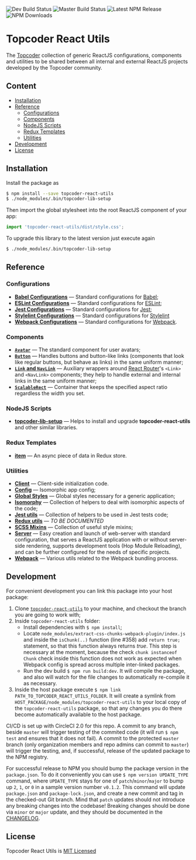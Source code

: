 ![Dev Build Status](https://img.shields.io/circleci/project/github/topcoder-platform/topcoder-react-utils/develop.svg?label=develop)
![Master Build Status](https://img.shields.io/circleci/project/github/topcoder-platform/topcoder-react-utils/master.svg?label=master)
![Latest NPM Release](https://img.shields.io/npm/v/topcoder-react-utils.svg)
![NPM Downloads](https://img.shields.io/npm/dm/topcoder-react-utils.svg)

# Topcoder React Utils
The [Topcoder](https://www.topcoder.com) collection of generic ReactJS
configurations, components and utilities to be shared between all internal and
external ReactJS projects developed by the Topcoder community.

## Content
- [Installation](#installation)
- [Reference](#reference)
  - [Configurations](#configurations)
  - [Components](#components)
  - [NodeJS Scripts](#nodejs-scripts)
  - [Redux Templates](#redux-templates)
  - [Utilities](#utilities)
- [Development](#development)
- [License](#license)

## Installation
Install the package as
```bash
$ npm install --save topcoder-react-utils
$ ./node_modules/.bin/topcoder-lib-setup
```
Then import the global stylesheet into the root ReactJS component of your app:
```js
import 'topcoder-react-utils/dist/style.css';
```

To upgrade this library to the latest version just execute again
```bash
$ ./node_modules/.bin/topcoder-lib-setup
```

## Reference
### Configurations
- [**Babel Configurations**](docs/babel-config.md) &mdash; Standard
  configurations for [Babel](https://babeljs.io/);
- [**ESLint Configurations**](docs/eslint-config.md) &mdash; Standard
  configurations for [ESLint](https://eslint.org/);
- [**Jest Configurations**](docs/jest-config.md) &mdash; Standard configurations
  for [Jest](https://facebook.github.io/jest/);
- [**Stylelint Configurations**](docs/stylelint-config.md) &mdash; Standard
  configurations for [Stylelint](https://stylelint.io)
- [**Webpack Configurations**](docs/webpack-config.md) &mdash; Standard
  configurations for [Webpack](https://webpack.js.org/).

### Components
- [**`Avatar`**](docs/avatar.md) &mdash; The standard component for user avatars;
- [**`Button`**](docs/button.md) &mdash; Handles buttons and button-like links
  (components that look like regular buttons, but behave as links) in the same
  uniform manner;
- [**`Link` and `NavLink`**](docs/link-and-navlink.md) &mdash; Auxiliary wrappers
  around [React Router](https://github.com/ReactTraining/react-router)'s `<Link>`
  and `<NavLink>` components; they help to handle external and internal links in
  the same uniform manner;
- [**`ScalableRect`**](docs/scalable-rect.md) &mdash; Container that keeps
  the specified aspect ratio regardless the width you set.

### NodeJS Scripts
- [**topcoder-lib-setup**](docs/topcoder-lib-setup-script.md) &mdash; Helps to
  install and upgrade **topcoder-react-utils** and other similar libraries.

### Redux Templates
- [**item**](docs/redux-item.md) &mdash; An async piece of data in Redux store.

### Utilities
- [**Client**](docs/client.md) &mdash; Client-side initialization code.
- [**Config**](docs/config.md) &mdash; Isomorphic app config;
- [**Global Styles**](docs/global-styles.md) &mdash; Global styles necessary for
  a generic application;
- [**Isomorphy**](docs/isomorphy-utils.md) &mdash; Collection of helpers to deal
  with isomorphic aspects of the code;
- [**Jest utils**](docs/jest-utils.md) &mdash; Collection of helpers to be used
  in Jest tests code;
- [**Redux utils**](docs/redux-utils.md) &mdash; *TO BE DOCUMENTED*
- [**SCSS Mixins**](docs/scss-mixins.md) &mdash; Collection of useful style
  mixins;
- [**Server**](docs/server.md) &mdash; Easy creation and launch of web-server
  with standard configuration, that serves a ReactJS application with or without
  server-side rendering, supports development tools (Hop Module Reloading), and
  can be further configured for the needs of specific projects.
- [**Webpack**](docs/webpack-utils.md) &mdash; Various utils related to the
  Webpack bundling process.

## Development
For convenient development you can link this package into your host package:
1.  Clone [`topcoder-react-utils`](https://github.com/topcoder-platform/topcoder-react-utils)
    to your machine, and checkout the branch you are going to work with;
2.  Inside `topcoder-react-utils` folder:
    - Install dependencies with `$ npm install`;
    - Locate `node_modules/extract-css-chunks-webpack-plugin/index.js` and
      inside the `isChunk(..)` function (line #358) add `return true;` statement,
      so that this function always returns *true*. This step is necessary at
      the moment, because the check `chunk instanceof Chunk` check inside this
      function does not work as expected when Webpack config is spread across
      multiple inter-linked packages.
    - Run the dev build `$ npm run build:dev`. It will compile the package, and
      also will watch for the file changes to automatically re-compile it as
      necessary.
3.  Inside the host package execute
    `$ npm link PATH_TO_TOPCODER_REACT_UTILS_FOLDER`. It will create a symlink
    from `HOST_PACKAGE/node_modules/topcoder-react-utils` to your local copy of
    the `topcoder-react-utils` package, so that any changes you do there become
    automatically available to the host package.

CI/CD is set up with CircleCI 2.0 for this repo. A commit to any branch, beside
`master` will trigger testing of the commited code (it will run `$ npm test` and
ensures that it does not fail). A commit to the protected `master` branch (only
organization members and repo admins can commit to `master`) will trigger the
testing, and, if successful, release of the updated package to the NPM registry.

For successful release to NPM you should bump the package version in the
`package.json`. To do it conveniently you can use `$ npm version UPDATE_TYPE`
command, where `UPDATE_TYPE` stays for one of `patch`/`minor`/`major` to bump up
`2`, `1`, or `0` in a sample version number `v0.1.2`. This command will update
`package.json` and `package-lock.json`, and create a new commit and tag in the
checked-out Git branch. Mind that `patch` updates should not introduce
any breaking changes into the codebase! Breaking changes should be done via
`minor` or `major` update, and they should be documented in
the [CHANGELOG](CHANGELOG.md).

## License
Topcoder React Utils is [MIT Licensed](LICENSE.md)
